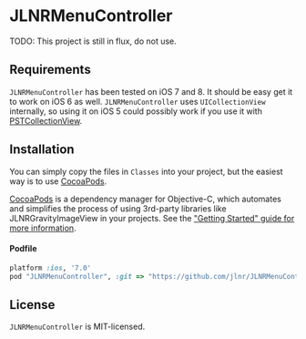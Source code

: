 # JLNRMenuController

TODO: This project is still in flux, do not use.

## Requirements

`JLNRMenuController` has been tested on iOS 7 and 8. It should be easy get it to work on iOS 6 as well. `JLNRMenuController` uses `UICollectionView` internally, so using it on iOS 5 could possibly work if you use it with [PSTCollectionView](https://github.com/steipete/PSTCollectionView).

## Installation

You can simply copy the files in `Classes` into your project, but the easiest way is to use [CocoaPods](http://cocoapods.org).

[CocoaPods](http://cocoapods.org) is a dependency manager for Objective-C, which automates and simplifies the process of using 3rd-party libraries like JLNRGravityImageView in your projects. See the ["Getting Started" guide for more information](https://github.com/AFNetworking/AFNetworking/wiki/Getting-Started-with-AFNetworking).

#### Podfile

```ruby
platform :ios, '7.0'
pod "JLNRMenuController", :git => "https://github.com/jlnr/JLNRMenuController"
```

## License

`JLNRMenuController` is MIT-licensed.
